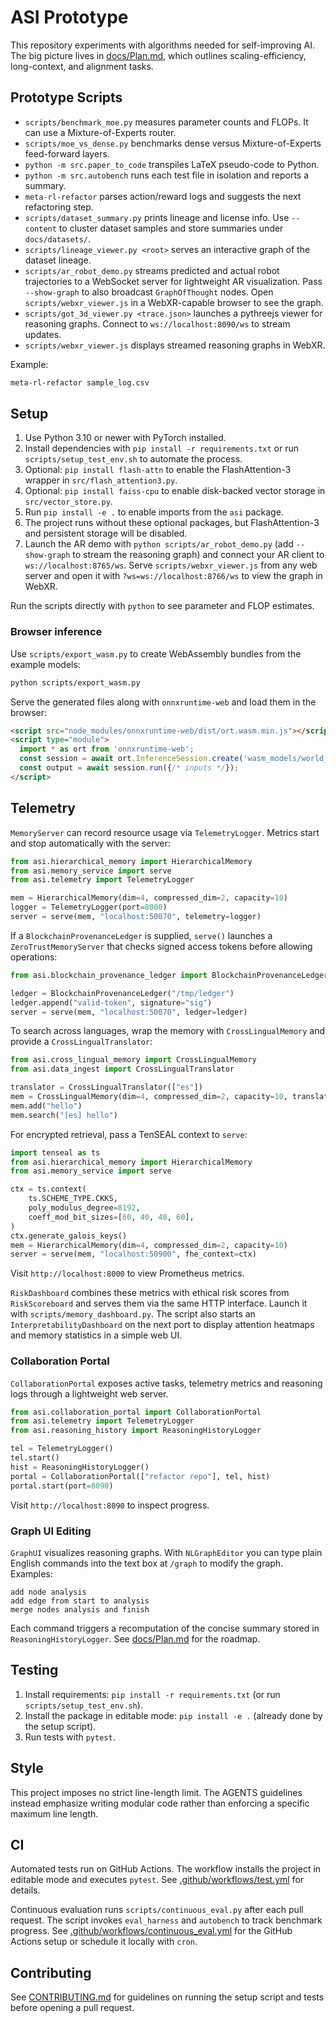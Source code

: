# ASI Prototype

This repository experiments with algorithms needed for self-improving AI. The big picture lives in
[docs/Plan.md](docs/Plan.md), which outlines scaling-efficiency, long-context, and alignment tasks.

## Prototype Scripts

- `scripts/benchmark_moe.py` measures parameter counts and FLOPs. It can use a Mixture-of-Experts router.
- `scripts/moe_vs_dense.py` benchmarks dense versus Mixture-of-Experts feed-forward layers.
- `python -m src.paper_to_code` transpiles LaTeX pseudo-code to Python.
- `python -m src.autobench` runs each test file in isolation and reports a summary.
- `meta-rl-refactor` parses action/reward logs and suggests the next refactoring step.
- `scripts/dataset_summary.py` prints lineage and license info. Use `--content` to cluster dataset samples and store summaries under `docs/datasets/`.
- `scripts/lineage_viewer.py <root>` serves an interactive graph of the dataset lineage.
- `scripts/ar_robot_demo.py` streams predicted and actual robot trajectories to a WebSocket server for lightweight AR visualization. Pass `--show-graph` to also broadcast `GraphOfThought` nodes. Open `scripts/webxr_viewer.js` in a WebXR-capable browser to see the graph.
- `scripts/got_3d_viewer.py <trace.json>` launches a pythreejs viewer for reasoning graphs. Connect to `ws://localhost:8090/ws` to stream updates.
- `scripts/webxr_viewer.js` displays streamed reasoning graphs in WebXR.

Example:

```bash
meta-rl-refactor sample_log.csv
```

## Setup

1. Use Python 3.10 or newer with PyTorch installed.
2. Install dependencies with `pip install -r requirements.txt` or run
   `scripts/setup_test_env.sh` to automate the process.
3. Optional: `pip install flash-attn` to enable the FlashAttention-3 wrapper in `src/flash_attention3.py`.
4. Optional: `pip install faiss-cpu` to enable disk-backed vector storage in `src/vector_store.py`.
5. Run `pip install -e .` to enable imports from the `asi` package.
6. The project runs without these optional packages, but FlashAttention-3 and persistent storage will be disabled.
7. Launch the AR demo with `python scripts/ar_robot_demo.py` (add `--show-graph` to stream the reasoning graph) and connect your AR client to `ws://localhost:8765/ws`. Serve `scripts/webxr_viewer.js` from any web server and open it with `?ws=ws://localhost:8766/ws` to view the graph in WebXR.

Run the scripts directly with `python` to see parameter and FLOP estimates.

### Browser inference

Use `scripts/export_wasm.py` to create WebAssembly bundles from the example
models:

```bash
python scripts/export_wasm.py
```

Serve the generated files along with `onnxruntime-web` and load them in the
browser:

```html
<script src="node_modules/onnxruntime-web/dist/ort.wasm.min.js"></script>
<script type="module">
  import * as ort from 'onnxruntime-web';
  const session = await ort.InferenceSession.create('wasm_models/world_model.onnx');
  const output = await session.run({/* inputs */});
</script>
```

## Telemetry

`MemoryServer` can record resource usage via `TelemetryLogger`. Metrics start
and stop automatically with the server:

```python
from asi.hierarchical_memory import HierarchicalMemory
from asi.memory_service import serve
from asi.telemetry import TelemetryLogger

mem = HierarchicalMemory(dim=4, compressed_dim=2, capacity=10)
logger = TelemetryLogger(port=8000)
server = serve(mem, "localhost:50070", telemetry=logger)
```

If a `BlockchainProvenanceLedger` is supplied, `serve()` launches a
`ZeroTrustMemoryServer` that checks signed access tokens before allowing
operations:

```python
from asi.blockchain_provenance_ledger import BlockchainProvenanceLedger

ledger = BlockchainProvenanceLedger("/tmp/ledger")
ledger.append("valid-token", signature="sig")
server = serve(mem, "localhost:50070", ledger=ledger)
```

To search across languages, wrap the memory with `CrossLingualMemory` and
provide a `CrossLingualTranslator`:

```python
from asi.cross_lingual_memory import CrossLingualMemory
from asi.data_ingest import CrossLingualTranslator

translator = CrossLingualTranslator(["es"])
mem = CrossLingualMemory(dim=4, compressed_dim=2, capacity=10, translator=translator)
mem.add("hello")
mem.search("[es] hello")
```

For encrypted retrieval, pass a TenSEAL context to `serve`:

```python
import tenseal as ts
from asi.hierarchical_memory import HierarchicalMemory
from asi.memory_service import serve

ctx = ts.context(
    ts.SCHEME_TYPE.CKKS,
    poly_modulus_degree=8192,
    coeff_mod_bit_sizes=[60, 40, 40, 60],
)
ctx.generate_galois_keys()
mem = HierarchicalMemory(dim=4, compressed_dim=2, capacity=10)
server = serve(mem, "localhost:50900", fhe_context=ctx)
```

Visit `http://localhost:8000` to view Prometheus metrics.

`RiskDashboard` combines these metrics with ethical risk scores from
`RiskScoreboard` and serves them via the same HTTP interface. Launch it with
`scripts/memory_dashboard.py`. The script also starts an
`InterpretabilityDashboard` on the next port to display attention heatmaps and
memory statistics in a simple web UI.

### Collaboration Portal

`CollaborationPortal` exposes active tasks, telemetry metrics and reasoning logs
through a lightweight web server.

```python
from asi.collaboration_portal import CollaborationPortal
from asi.telemetry import TelemetryLogger
from asi.reasoning_history import ReasoningHistoryLogger

tel = TelemetryLogger()
tel.start()
hist = ReasoningHistoryLogger()
portal = CollaborationPortal(["refactor repo"], tel, hist)
portal.start(port=8090)
```

Visit `http://localhost:8090` to inspect progress.

### Graph UI Editing

`GraphUI` visualizes reasoning graphs. With `NLGraphEditor` you can type plain
English commands into the text box at `/graph` to modify the graph. Examples:

```text
add node analysis
add edge from start to analysis
merge nodes analysis and finish
```

Each command triggers a recomputation of the concise summary stored in
`ReasoningHistoryLogger`. See [docs/Plan.md](docs/Plan.md) for the roadmap.

## Testing

1. Install requirements: `pip install -r requirements.txt` (or run
   `scripts/setup_test_env.sh`).
2. Install the package in editable mode: `pip install -e .` (already done by
   the setup script).
3. Run tests with `pytest`.

## Style

This project imposes no strict line-length limit. The AGENTS guidelines instead emphasize writing modular
code rather than enforcing a specific maximum line length.

## CI

Automated tests run on GitHub Actions. The workflow installs the project in editable mode and executes `pytest`.
See [.github/workflows/test.yml](.github/workflows/test.yml) for details.

Continuous evaluation runs `scripts/continuous_eval.py` after each pull request.
The script invokes `eval_harness` and `autobench` to track benchmark progress.
See [.github/workflows/continuous_eval.yml](.github/workflows/continuous_eval.yml)
for the GitHub Actions setup or schedule it locally with `cron`.

## Contributing

See [CONTRIBUTING.md](CONTRIBUTING.md) for guidelines on running the setup script
and tests before opening a pull request.
